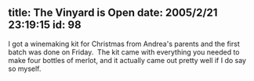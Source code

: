 title: The Vinyard is Open
date: 2005/2/21 23:19:15
id: 98
---
I got a winemaking kit for Christmas from Andrea's parents and the first batch was done on Friday.  The kit came with everything you needed to make four bottles of merlot, and it actually came out pretty well if I do say so myself.